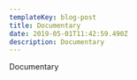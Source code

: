 ```yaml
---
templateKey: blog-post
title: Documentary
date: 2019-05-01T11:42:59.490Z
description: Documentary
---
```

Documentary
